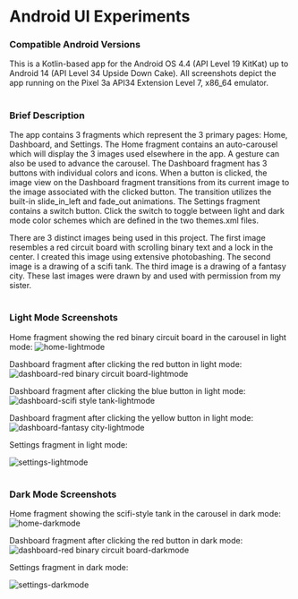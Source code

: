 # Android UI Experiments
### Compatible Android Versions
This is a Kotlin-based app for the Android OS 4.4 (API Level 19 KitKat) up to Android 14 (API Level 34 Upside Down Cake). All screenshots depict the app running on the Pixel 3a API34 Extension Level 7, x86_64 emulator.
#
### Brief Description
The app contains 3 fragments which represent the 3 primary pages: Home, Dashboard, and Settings. The Home fragment contains an auto-carousel which will display the 3 images used elsewhere in the app. A gesture can also be used to advance the carousel. The Dashboard fragment has 3 buttons with individual colors and icons. When a button is clicked, the image view on the Dashboard fragment transitions from its current image to the image associated with the clicked button. The transition utilizes the built-in slide_in_left and fade_out animations. The Settings fragment contains a switch button. Click the switch to toggle between light and dark mode color schemes which are defined in the two themes.xml files.

There are 3 distinct images being used in this project. The first image resembles a red circuit board with scrolling binary text and a lock in the center. I created this image using extensive photobashing. The second image is a drawing of a scifi tank. The third image is a drawing of a fantasy city. These last images were drawn by and used with permission from my sister.
#
### Light Mode Screenshots
Home fragment showing the red binary circuit board in the carousel in light mode:
![home-lightmode](screenshots/Light%20Mode/Home-LightMode.png)

Dashboard fragment after clicking the red button in light mode:
![dashboard-red binary circuit board-lightmode](screenshots/Light%20Mode/Dashboard-RedButton-LightMode.png)

Dashboard fragment after clicking the blue button in light mode:
![dashboard-scifi style tank-lightmode](screenshots/Light%20Mode/Dashboard-BlueButton-LightMode.png)

Dashboard fragment after clicking the yellow button in light mode:
![dashboard-fantasy city-lightmode](screenshots/Light%20Mode/Dashboard-YellowButton-LightMode.png)

Settings fragment in light mode:

![settings-lightmode](screenshots/Light%20Mode/Settings-LightMode.png)

#
### Dark Mode Screenshots
Home fragment showing the scifi-style tank in the carousel in dark mode:
![home-darkmode](screenshots/Dark%20Mode/Home-DarkMode.png)

Dashboard fragment after clicking the red button in dark mode:
![dashboard-red binary circuit board-darkmode](screenshots/Dark%20Mode/Dashboard-RedButton-DarkMode.png)

Settings fragment in dark mode:

![settings-darkmode](screenshots/Dark%20Mode/Settings-DarkMode.png)

